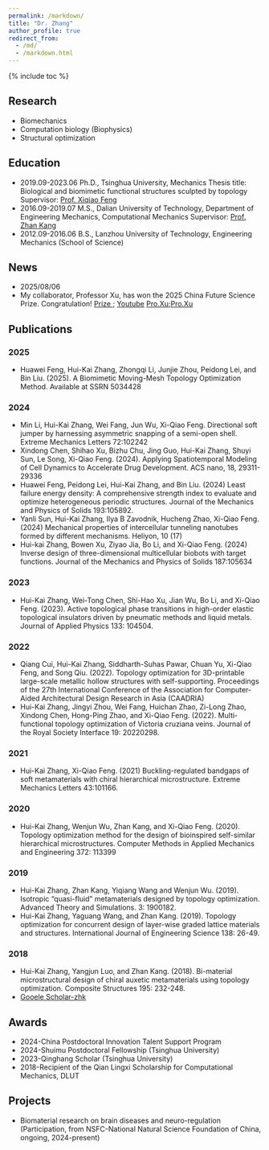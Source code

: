 ```yaml
---
permalink: /markdown/
title: "Dr. Zhang"
author_profile: true
redirect_from: 
  - /md/
  - /markdown.html
---
```


{% include toc %}

## Research

* Biomechanics
* Computation biology (Biophysics)
* Structural optimization 

## Education
* 2019.09-2023.06 Ph.D., Tsinghua University, Mechanics
Thesis title: Biological and biomimetic functional structures sculpted by topology 
Supervisor: [Prof. Xiqiao Feng](https://www.hy.tsinghua.edu.cn/info/1153/1806.htm)
* 2016.09-2019.07
M.S., Dalian University of Technology, Department of Engineering Mechanics, Computational Mechanics
Supervisor: [Prof. Zhan Kang](https://faculty.dlut.edu.cn/zhankang/zh_CN/index.htm)
* 2012.09-2016.06 
B.S., Lanzhou University of Technology, Engineering Mechanics (School of Science)

## News
* 2025/08/06
 * My collaborator, Professor Xu, has won the 2025 China Future Science Prize. Congratulation! [Prize ](https://www.futureprize.org/en/laureates/detail/96.html); [Youtube](https://www.youtube.com/watch?v=gPRyDqEG730)
[Pro.Xu](http://www.ivpp.cas.cn/sourcedb/zw/rck/yszj/202311/t20231123_6925847.html);[Pro.Xu](http://www.ynusky.ynu.edu.cn/info/1158/2704.htm)


## Publications
### 2025
* Huawei Feng, Hui-Kai Zhang, Zhongqi Li, Junjie Zhou, Peidong Lei, and Bin Liu. (2025). A Biomimetic Moving-Mesh Topology Optimization Method. Available at SSRN 5034428
### 2024
* Min Li, Hui-Kai Zhang, Wei Fang, Jun Wu, Xi-Qiao Feng. Directional soft jumper by harnessing asymmetric snapping of a semi-open shell. Extreme Mechanics Letters 72:102242 
* Xindong Chen, Shihao Xu, Bizhu Chu, Jing Guo, Hui-Kai Zhang, Shuyi Sun, Le Song, Xi-Qiao Feng. (2024). Applying Spatiotemporal Modeling of Cell Dynamics to Accelerate Drug Development. ACS nano, 18, 29311-29336 
* Huawei Feng, Peidong Lei, Hui-Kai Zhang, and Bin Liu. (2024) Least failure energy density: A comprehensive strength index to evaluate and optimize heterogeneous periodic structures. Journal of the Mechanics and Physics of Solids 193:105892. 
* Yanli Sun, Hui-Kai Zhang, Ilya B Zavodnik, Hucheng Zhao, Xi-Qiao Feng. (2024) Mechanical properties of intercellular tunneling nanotubes formed by different mechanisms. Heliyon, 10 (17) 
* Hui-kai Zhang, Bowen Xu, Ziyao Jia, Bo Li, and Xi-Qiao Feng. (2024) Inverse design of three-dimensional multicellular biobots with target functions. Journal of the Mechanics and Physics of Solids 187:105634 
### 2023
* Hui-Kai Zhang, Wei-Tong Chen, Shi-Hao Xu, Jian Wu, Bo Li, and Xi-Qiao Feng. (2023). Active topological phase transitions in high-order elastic topological insulators driven by pneumatic methods and liquid metals. Journal of Applied Physics 133: 104504. 
### 2022
* Qiang Cui, Hui-Kai Zhang, Siddharth-Suhas Pawar, Chuan Yu, Xi-Qiao Feng, and Song Qiu. (2022). Topology optimization for 3D-printable large-scale metallic hollow structures with self-supporting. Proceedings of the 27th International Conference of the Association for Computer-Aided Architectural Design Research in Asia (CAADRIA) 
* Hui-Kai Zhang, Jingyi Zhou, Wei Fang, Huichan Zhao, Zi-Long Zhao, Xindong Chen, Hong-Ping Zhao, and Xi-Qiao Feng. (2022). Multi-functional topology optimization of Victoria cruziana veins. Journal of the Royal Society Interface 19: 20220298. 
### 2021
* Hui-Kai Zhang, Xi-Qiao Feng. (2021) Buckling-regulated bandgaps of soft metamaterials with chiral hierarchical microstructure. Extreme Mechanics Letters 43:101166. 
### 2020
* Hui-Kai Zhang, Wenjun Wu, Zhan Kang, and Xi-Qiao Feng. (2020). Topology optimization method for the design of bioinspired self-similar hierarchical microstructures. Computer Methods in Applied Mechanics and Engineering 372: 113399 
### 2019
* Hui-Kai Zhang, Zhan Kang, Yiqiang Wang and Wenjun Wu. (2019). Isotropic “quasi-fluid” metamaterials designed by topology optimization. Advanced Theory and Simulations. 3: 1900182. 
* Hui-Kai Zhang, Yaguang Wang, and Zhan Kang. (2019). Topology optimization for concurrent design of layer-wise graded lattice materials and structures. International Journal of Engineering Science 138: 26-49. 
### 2018
* Hui-Kai Zhang, Yangjun Luo, and Zhan Kang. (2018). Bi-material microstructural design of chiral auxetic metamaterials using topology optimization. Composite Structures 195: 232-248. 
* [Gooele Scholar-zhk](https://scholar.google.com/citations?hl=en&user=l_1Pj34AAAAJ&view_op=list_works&sortby=pubdate)


## Awards
* 2024-China Postdoctoral Innovation Talent Support Program
* 2024-Shuimu Postdoctoral Fellowship (Tsinghua University)
* 2023-Qinghang Scholar  (Tsinghua University)
* 2018-Recipient of the Qian Lingxi Scholarship for Computational Mechanics, DLUT
  
## Projects
* Biomaterial research on brain diseases and neuro-regulation (Participation, from NSFC-National Natural Science Foundation of China, ongoing, 2024-present)


